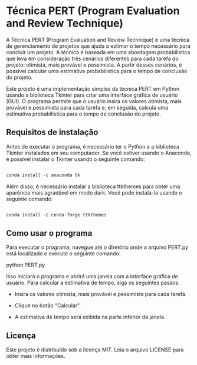 # Técnica PERT (Program Evaluation and Review Technique)

A Técnica PERT (Program Evaluation and Review Technique) é uma técnica de gerenciamento de projetos que ajuda a estimar o tempo necessário para concluir um projeto. A técnica é baseada em uma abordagem probabilística que leva em consideração três cenários diferentes para cada tarefa do projeto: otimista, mais provável e pessimista. A partir desses cenários, é possível calcular uma estimativa probabilística para o tempo de conclusão do projeto.

Este projeto é uma implementação simples da técnica PERT em Python usando a biblioteca Tkinter para criar uma interface gráfica de usuário (GUI). O programa permite que o usuário insira os valores otimista, mais provável e pessimista para cada tarefa e, em seguida, calcula uma estimativa probabilística para o tempo de conclusão do projeto.

## Requisitos de instalação

Antes de executar o programa, é necessário ter o Python e a biblioteca Tkinter instalados em seu computador. Se você estiver usando o Anaconda, é possível instalar o Tkinter usando o seguinte comando:

```python

conda install -c anaconda tk
```

Além disso, é necessário instalar a biblioteca ttkthemes para obter uma aparência mais agradável em modo dark. Você pode instalá-la usando o seguinte comando:

```python

conda install -c conda-forge ttkthemes
```

## Como usar o programa

Para executar o programa, navegue até o diretório onde o arquivo PERT.py está localizado e execute o seguinte comando:

python PERT.py


Isso iniciará o programa e abrirá uma janela com a interface gráfica de usuário. Para calcular a estimativa de tempo, siga os seguintes passos:

  * Insira os valores otimista, mais provável e pessimista para cada tarefa.

  * Clique no botão "Calcular".

  * A estimativa de tempo será exibida na parte inferior da janela.

## Licença

Este projeto é distribuído sob a licença MIT. Leia o arquivo LICENSE para obter mais informações.
